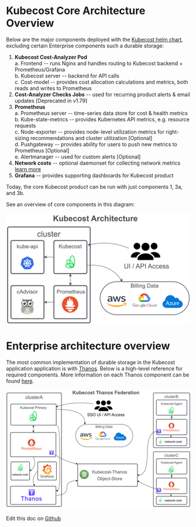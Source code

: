 Kubecost Core Architecture Overview
===================================

Below are the major components deployed with the [Kubecost helm chart](http://docs.kubecost.com/install), excluding certain Enterprise components such a durable storage:

1. **Kubecost Cost-Analyzer Pod**  
    a. Frontend -- runs Nginx and handles routing to Kubecost backend + Prometheus/Grafana  
    b. Kubecost server -- backend for API calls  
    c. Cost-model -- provides cost allocation calculations and metrics, both reads and writes to Prometheus  
2. **Cost-Analyzer Checks Jobs** -- used for recurring product alerts & email updates [Deprecated in v1.79] 
3. **Prometheus**  
    a. Prometheus server -- time-series data store for cost & health metrics  
    b. Kube-state-metrics -- provides Kubernetes API metrics, e.g. resource requests  
    c. Node-exporter -- provides node-level utilization metrics for right-sizing recommendations and cluster utilization  [Optional]  
    d. Pushgateway -- provides ability for users to push new metrics to Prometheus [Optional]  
    e. Alertmanager -- used for custom alerts  [Optional] 
4. **Network costs** -- optional daemonset for collecting network metrics [learn more](https://github.com/kubecost/docs/blob/main/network-allocation.md)
5. **Grafana** -- provides supporting dashboards for Kubecost product 

Today, the core Kubecost product can be run with just components 1, 3a, and 3b.

See an overview of core components in this diagram:

![Architecture Overview](https://raw.githubusercontent.com/kubecost/docs/master/images/arch.png)


# Enterprise architecture overview

The most common implementation of durable storage in the Kubecost application application is with [Thanos](https://thanos.io/). Below is a high-level reference for required components. More information on each Thanos component can be found [here](https://thanos.io/tip/components/).

![Thanos Overview](https://raw.githubusercontent.com/kubecost/docs/master/images/thanos-architecture.png)

Edit this doc on [Github](https://github.com/kubecost/docs/blob/main/architecture.md)

<!--- {"article":"4407595922711","section":"4402829033367","permissiongroup":"1500001277122"} --->